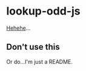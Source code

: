 # lookup-odd-js
[Hehehe](https://www.reddit.com/r/programming/comments/18tgjqw/comment/kfgibnz/)...

## Don't use this

Or do...I'm just a README.
